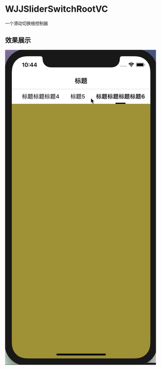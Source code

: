 # WJJSliderSwitchRootVC
一个滑动切换根控制器


## 效果展示

![](https://github.com/wenjingjie/WJJSliderSwitchRootVC/raw/master/Picture/sliderSwitch.gif)  
